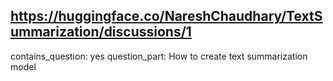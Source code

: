 ## https://huggingface.co/NareshChaudhary/TextSummarization/discussions/1

contains_question: yes
question_part: How to create text summarization model